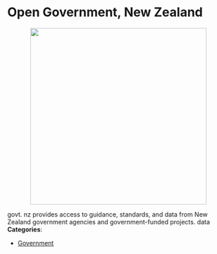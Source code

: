 # Open Government, New Zealand

<p align="center">
    <img width="400" src="https://raw.githubusercontent.com/awesome-apis/awesome-apis/apis/open-government-new-zealand/logo_256x256.png" />
</p>


govt. nz provides access to guidance, standards, and data from New Zealand government agencies and government-funded projects. data
**Categories**:

- [Government](https://github/awesome-apis/awesome-apis#government)



